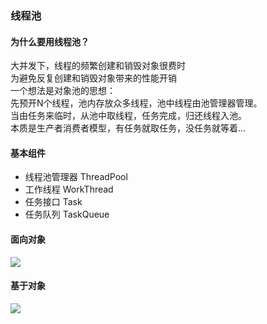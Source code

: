 ### 线程池

#### 为什么要用线程池？

大并发下，线程的频繁创建和销毁对象很费时  
为避免反复创建和销毁对象带来的性能开销  
一个想法是对象池的思想：  
先预开N个线程，池内存放众多线程，池中线程由池管理器管理。  
当由任务来临时，从池中取线程，任务完成，归还线程入池。  
本质是生产者消费者模型，有任务就取任务，没任务就等着...

#### 基本组件
+ 线程池管理器 ThreadPool
+ 工作线程 WorkThread
+ 任务接口 Task
+ 任务队列 TaskQueue

#### 面向对象

![](https://gitee.com/snow-tyan/learn-cpp/raw/master/Figure/OO_ThreadPool.png)

#### 基于对象

![](https://gitee.com/snow-tyan/learn-cpp/raw/master/Figure/OB_ThreadPool.png)
